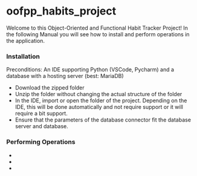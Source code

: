 # oofpp_habits_project
Welcome to this Object-Oriented and Functional Habit Tracker Project! In the following Manual you will see how to install and perform operations in the application.

<h3>Installation</h3>
Preconditions: An IDE supporting Python (VSCode, Pycharm) and a database with a hosting server (best: MariaDB)
<ul>
  <li>Download the zipped folder</li>
  <li>Unzip the folder without changing the actual structure of the folder</li>
  <li>In the IDE, import or open the folder of the project. Depending on the IDE, this will be done automatically and not require support or it will require a bit support.</li>
  <li>Ensure that the parameters of the database connector fit the database server and database.</li>
</ul>

<h3>Performing Operations</h3>
<ul>
  <li></li>
  <li></li>
  <li></li>
</ul>
